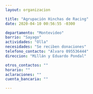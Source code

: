 ```yaml
---
layout: organizacion

title: "Agrupación Hinchas de Racing"
date: 2020-04-10 00:56:55 -0300

departamento: "Montevideo"
barrio: "Sayago"
actividades: "Olla"
necesidades: "Se reciben donaciones"
telefono_contacto: "Alvaro 095536444"
direccion: "Millán y Eduardo Pondal"

otros_contactos: ""
horario: ""
aclaraciones: ""
cuenta_bancaria: ""

---
```

